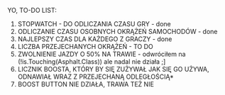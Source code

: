 YO, TO-DO LIST:

1) STOPWATCH - DO ODLICZANIA CZASU GRY - done
2) ODLICZANIE CZASU OSOBNYCH OKRĄŻEŃ SAMOCHODÓW - done
3) NAJLEPSZY CZAS DLA KAŻDEGO Z GRACZY - done
4) LICZBA PRZEJECHANYCH OKRĄŻEŃ - TO DO
5) ZWOLNIENIE JAZDY O 50% NA TRAWIE - odwróciłem na (!is.Touching(Asphalt.Class)) ale nadal nie działa ;]
6) LICZNIK BOOSTA, KTÓRY BY SIĘ ZUŻYWAŁ JAK SIĘ GO UŻYWA, ODNAWIAŁ WRAZ Z PRZEJECHANĄ ODLEGŁOŚCIĄ*
7) BOOST BUTTON NIE DZIAŁA, TRAWA TEŻ NIE
